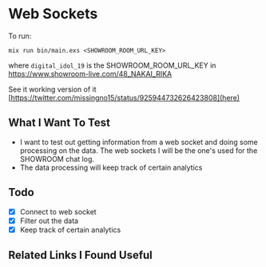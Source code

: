 # Web Sockets

To run:
```
mix run bin/main.exs <SHOWROOM_ROOM_URL_KEY>
```
where `digital_idol_19` is the SHOWROOM_ROOM_URL_KEY in https://www.showroom-live.com/48_NAKAI_RIKA

See it working version of it [https://twitter.com/missingno15/status/925944732626423808](here)


## What I Want To Test

* I want to test out getting information from a web socket and doing some processing on the data. The web sockets I will be the one's used for the SHOWROOM chat log.
* The data processing will keep track of certain analytics

## Todo

- [x] Connect to web socket
- [x] Filter out the data
- [x] Keep track of certain analytics

## Related Links I Found Useful
